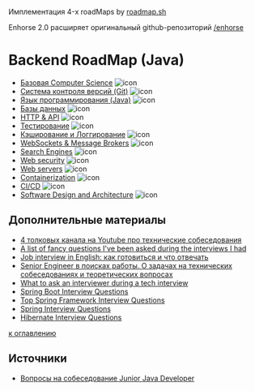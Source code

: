 Имплементация 4-x roadMaps by [roadmap.sh](https://roadmap.sh/)

Enhorse 2.0 расширяет оригинальный github-репозиторий [/enhorse](https://github.com/enhorse/java-interview)

# Backend RoadMap (Java)

+ [Базовая Computer Science](computer_science/csmenu.md) ![icon][done]
+ [Система контроля версий (Git)](git/git.md) ![icon][done]
+ [Язык программирования (Java)](java/javamenu.md) ![icon][done]
+ [Базы данных](databases/dbmenu.md) ![icon][done]
+ [HTTP & API](http_api/httpmenu.md) ![icon][done]
+ [Тестирование](test/test.md) ![icon][done]
+ [Кэширование и Логгирование](cache_log/cacheandlog.md) ![icon][done]
+ [WebSockets & Message Brokers](websocket_messagebrokers/brokersmenu.md) ![icon][done]
+ [Search Engines](empty.md) ![icon][done]
+ [Web security](empty.md) ![icon][done]
+ [Web servers](empty.md) ![icon][done]
+ [Containerization](empty.md) ![icon][done]
+ [CI/CD](empty.md) ![icon][done]
+ [Software Design and Architecture](design/designmenu.md) ![icon][done]

[done]:done.png


## Дополнительные материалы
+ [4 толковых канала на Youtube про технические собеседования](https://habr.com/ru/post/454264/)
+ [A list of fancy questions I've been asked during the interviews I had](https://github.com/d1mnewz/interviews)
+ [Job interview in English: как готовиться и что отвечать](https://dou.ua/lenta/articles/interview-in-english/)
+ [Senior Engineer в поисках работы. О задачах на технических собеседованиях и теоретических вопросах](https://habr.com/ru/post/442442/)
+ [What to ask an interviewer during a tech interview](https://hackernoon.com/what-to-ask-an-interviewer-during-a-tech-interview-865a293e548c)
+ [Spring Boot Interview Questions](https://www.baeldung.com/spring-boot-interview-questions)
+ [Top Spring Framework Interview Questions](https://www.baeldung.com/spring-interview-questions)
+ [Spring Interview Questions](https://www.interviewbit.com/spring-interview-questions/)
+ [Hibernate Interview Questions](https://www.adaface.com/blog/hibernate-interview-questions/)

[к оглавлению](#backend-roadmap-java)

## Источники
+ [Вопросы на собеседование Junior Java Developer](https://jsehelper.blogspot.ru)
